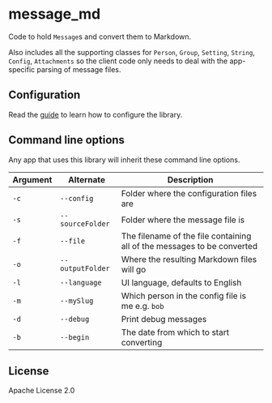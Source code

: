 # message_md

Code to hold `Message`s and convert them to Markdown.
 
Also includes all the supporting classes for `Person`, `Group`, `Setting`, `String`, `Config`, `Attachments` so the client code only needs to deal with the app-specific parsing of message files.

## Configuration

Read the [guide](docs/guide.md) to learn how to configure the library.

## Command line options

Any app that uses this library will inherit these command line options.

Argument | Alternate | Description
---|---|---
`-c` | `--config` | Folder where the configuration files are
`-s` | `--sourceFolder` | Folder where the message file is
`-f` | `--file` | The filename of the file containing all of the messages to be converted
`-o` | `--outputFolder` | Where the resulting Markdown files will go
`-l` | `--language` | UI language, defaults to English
`-m` | `--mySlug` | Which person in the config file is me e.g. `bob`
`-d` | `--debug` | Print debug messages
`-b` | `--begin` | The date from which to start converting

 ## License

 Apache License 2.0
